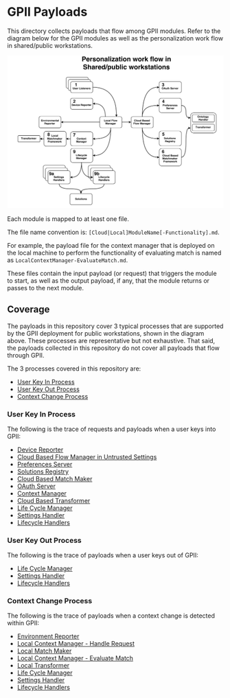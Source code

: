 GPII Payloads
==============

This directory collects payloads that flow among GPII modules. Refer to the diagram below for the GPII modules as well as the personalization work flow in shared/public workstations.

![Figure 1: personalization work flow in shared/public workstations](images/ArchitectureDiagram.png)

Each module is mapped to at least one file. 

The file name convention is: `[Cloud|Local]ModuleName[-Functionality].md`.

For example, the payload file for the context manager that is deployed on the local machine to perform the functionality of evaluating match is named as `LocalContextManager-EvaluateMatch.md`. 

These files contain the input payload (or request) that triggers the module to start, as well as the output payload, if any, that the module returns or passes to the next module.

## Coverage
The payloads in this repository cover 3 typical processes that are supported by the GPII deployment for public workstations, shown in the diagram above. These processes are representative but not exhaustive. That said, the payloads collected in this repository do not cover all payloads that flow through GPII. 

The 3 processes covered in this repository are:

* [User Key In Process](#user-content-user-key-in-process)
* [User Key Out Process](#user-content-user-key-out-process)
* [Context Change Process](#user-content-context-change-process)

### User Key In Process

The following is the trace of requests and payloads when a user keys into GPII:

* [Device Reporter](DeviceReporter.md)
* [Cloud Based Flow Manager in Untrusted Settings](CloudBasedFlowManagerUntrustedSettings.md)
* [Preferences Server](PreferencesServer.md)
* [Solutions Registry](SolutionsRegistry.md)
* [Cloud Based Match Maker](CloudBasedMatchMaker.md)
* [OAuth Server](OAuthServer.md)
* [Context Manager](ContextManager.md)
* [Cloud Based Transformer](CloudBasedTransformer.md)
* [Life Cycle Manager](LifecycleManager-KeyInAndContextChange.md)
* [Settings Handler](SettingsHandler.md)
* [Lifecycle Handlers](LifecycleHandlers.md)

### User Key Out Process

The following is the trace of payloads when a user keys out of GPII:

* [Life Cycle Manager](LifecycleManager-KeyOut.md)
* [Settings Handler](SettingsHandler.md)
* [Lifecycle Handlers](LifecycleHandlers.md)

### Context Change Process

The following is the trace of payloads when a context change is detected within GPII:

* [Environment Reporter](EnvironmentReporter.md)
* [Local Context Manager - Handle Request](LocalContextManager-HandleRequest.md)
* [Local Match Maker](LocalMatchMaker.md)
* [Local Context Manager - Evaluate Match](LocalContextManager-EvaluateMatch.md)
* [Local Transformer](LocalTransformer.md)
* [Life Cycle Manager](LifecycleManager-KeyInAndContextChange.md)
* [Settings Handler](SettingsHandler.md)
* [Lifecycle Handlers](LifecycleHandlers.md)
